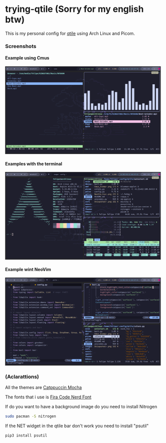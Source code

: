# trying-qtile (Sorry for my english btw)
This is my personal config for [qtile](https://www.qtile.org) using Arch Linux and Picom.

### Screenshots
#### Example using Cmus
![alt text](https://github.com/Felipe08-uru/trying-qtile/blob/main/images/Cmus_Example.png)

#### Examples with the terminal
![alt text](https://github.com/Felipe08-uru/trying-qtile/blob/main/images/Terminal_Example.png)

#### Example wint NeoVim
![alt text](https://github.com/Felipe08-uru/trying-qtile/blob/main/images/NeoVim_Example.png)

### (Aclarattions)

All the themes are [Catppuccin Mocha](https://github.com/catppuccin/catppuccin)

The fonts that i use is [Fira Code Nerd Font](https://www.nerdfonts.com)

If do you want to have a background image do you need to install Nitrogen
```bash
sudo pacman -S nitrogen
```

If the NET widget in the qtile bar don't work you need to install "psutil"
```bash
pip3 install psutil
```
